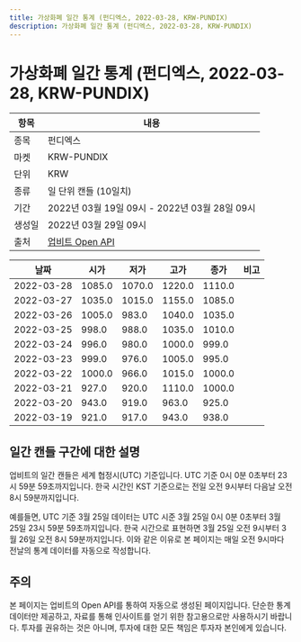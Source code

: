 ```yaml
---
title: 가상화폐 일간 통계 (펀디엑스, 2022-03-28, KRW-PUNDIX)
description: 가상화폐 일간 통계 (펀디엑스, 2022-03-28, KRW-PUNDIX)
---
```



가상화폐 일간 통계 (펀디엑스, 2022-03-28, KRW-PUNDIX)
===

|항목|내용|
|--|--|
|종목|펀디엑스|
|마켓|KRW-PUNDIX|
|단위|KRW|
|종류|일 단위 캔들 (10일치)|
|기간|2022년 03월 19일 09시 - 2022년 03월 28일 09시|
|생성일|2022년 03월 29일 09시|
|출처|[업비트 Open API](https://docs.upbit.com)|


|날짜|시가|저가|고가|종가|비고|
|--|--|--|--|--|--|
|2022-03-28|1085.0|1070.0|1220.0|1110.0|    |
|2022-03-27|1035.0|1015.0|1155.0|1085.0|    |
|2022-03-26|1005.0|983.0|1040.0|1035.0|    |
|2022-03-25|998.0|988.0|1035.0|1010.0|    |
|2022-03-24|996.0|980.0|1000.0|999.0|    |
|2022-03-23|999.0|976.0|1005.0|995.0|    |
|2022-03-22|1000.0|966.0|1015.0|1000.0|    |
|2022-03-21|927.0|920.0|1110.0|1000.0|    |
|2022-03-20|943.0|919.0|963.0|925.0|    |
|2022-03-19|921.0|917.0|943.0|938.0|    |


일간 캔들 구간에 대한 설명
---


업비트의 일간 캔들은 세계 협정시(UTC) 기준입니다. 
UTC 기준 0시 0분 0초부터 23시 59분 59초까지입니다. 
한국 시간인 KST 기준으로는 전일 오전 9시부터 다음날 오전 8시 59분까지입니다. 


예를들면, UTC 기준 3월 25일 데이터는 UTC 시준 3월 25일 0시 0분 0초부터 3월 25일 23시 59분 59초까지입니다. 
한국 시간으로 표현하면 3월 25일 오전 9시부터 3월 26일 오전 8시 59분까지입니다. 
이와 같은 이유로 본 페이지는 매일 오전 9시마다 전날의 통계 데이터를 자동으로 작성합니다. 


주의
---


본 페이지는 업비트의 Open API를 통하여 자동으로 생성된 페이지입니다. 
단순한 통계 데이터만 제공하고, 자료를 통해 인사이트를 얻기 위한 참고용으로만 사용하시기 바랍니다. 
투자를 권유하는 것은 아니며, 투자에 대한 모든 책임은 투자자 본인에게 있습니다. 

